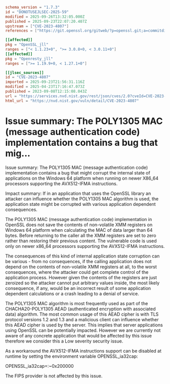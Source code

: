 ```toml
schema_version = "1.7.3"
id = "DONOTUSEJLSEC-2025-59"
modified = 2025-09-26T13:32:05.000Z
published = 2025-09-23T22:07:20.407Z
upstream = ["CVE-2023-4807"]
references = ["https://git.openssl.org/gitweb/?p=openssl.git;a=commitdiff;h=4bfac4471f53c4f74c8d81020beb938f92d84ca5", "https://git.openssl.org/gitweb/?p=openssl.git;a=commitdiff;h=6754de4a121ec7f261b16723180df6592cbb4508", "https://git.openssl.org/gitweb/?p=openssl.git;a=commitdiff;h=a632d534c73eeb3e3db8c7540d811194ef7c79ff", "https://www.openssl.org/news/secadv/20230908.txt", "https://git.openssl.org/gitweb/?p=openssl.git;a=commitdiff;h=4bfac4471f53c4f74c8d81020beb938f92d84ca5", "https://git.openssl.org/gitweb/?p=openssl.git;a=commitdiff;h=6754de4a121ec7f261b16723180df6592cbb4508", "https://git.openssl.org/gitweb/?p=openssl.git;a=commitdiff;h=a632d534c73eeb3e3db8c7540d811194ef7c79ff", "https://security.netapp.com/advisory/ntap-20230921-0001/", "https://www.openssl.org/news/secadv/20230908.txt"]

[[affected]]
pkg = "OpenSSL_jll"
ranges = ["< 1.1.23+0", ">= 3.0.8+0, < 3.0.11+0"]
[[affected]]
pkg = "Openresty_jll"
ranges = [">= 1.19.9+0, < 1.27.1+0"]

[[jlsec_sources]]
id = "CVE-2023-4807"
imported = 2025-09-23T21:56:31.116Z
modified = 2025-04-23T17:16:47.073Z
published = 2023-09-08T12:15:08.043Z
url = "https://services.nvd.nist.gov/rest/json/cves/2.0?cveId=CVE-2023-4807"
html_url = "https://nvd.nist.gov/vuln/detail/CVE-2023-4807"
```

# Issue summary: The POLY1305 MAC (message authentication code) implementation contains a bug that mig...

Issue summary: The POLY1305 MAC (message authentication code) implementation contains a bug that might corrupt the internal state of applications on the Windows 64 platform when running on newer X86_64 processors supporting the AVX512-IFMA instructions.

Impact summary: If in an application that uses the OpenSSL library an attacker can influence whether the POLY1305 MAC algorithm is used, the application state might be corrupted with various application dependent consequences.

The POLY1305 MAC (message authentication code) implementation in OpenSSL does not save the contents of non-volatile XMM registers on Windows 64 platform when calculating the MAC of data larger than 64 bytes. Before returning to the caller all the XMM registers are set to zero rather than restoring their previous content. The vulnerable code is used only on newer x86_64 processors supporting the AVX512-IFMA instructions.

The consequences of this kind of internal application state corruption can be various - from no consequences, if the calling application does not depend on the contents of non-volatile XMM registers at all, to the worst consequences, where the attacker could get complete control of the application process. However given the contents of the registers are just zeroized so the attacker cannot put arbitrary values inside, the most likely consequence, if any, would be an incorrect result of some application dependent calculations or a crash leading to a denial of service.

The POLY1305 MAC algorithm is most frequently used as part of the CHACHA20-POLY1305 AEAD (authenticated encryption with associated data) algorithm. The most common usage of this AEAD cipher is with TLS protocol versions 1.2 and 1.3 and a malicious client can influence whether this AEAD cipher is used by the server. This implies that server applications using OpenSSL can be potentially impacted. However we are currently not aware of any concrete application that would be affected by this issue therefore we consider this a Low severity security issue.

As a workaround the AVX512-IFMA instructions support can be disabled at runtime by setting the environment variable OPENSSL_ia32cap:

OPENSSL_ia32cap=:~0x200000

The FIPS provider is not affected by this issue.

